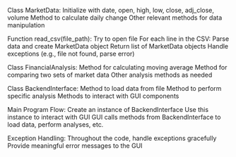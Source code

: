 Class MarketData:
    Initialize with date, open, high, low, close, adj_close, volume
    Method to calculate daily change
    Other relevant methods for data manipulation

Function read_csv(file_path):
    Try to open file
    For each line in the CSV:
        Parse data and create MarketData object
    Return list of MarketData objects
    Handle exceptions (e.g., file not found, parse error)

Class FinancialAnalysis:
    Method for calculating moving average
    Method for comparing two sets of market data
    Other analysis methods as needed

Class BackendInterface:
    Method to load data from file
    Method to perform specific analysis
    Methods to interact with GUI components

Main Program Flow:
    Create an instance of BackendInterface
    Use this instance to interact with GUI
    GUI calls methods from BackendInterface to load data, perform analyses, etc.

Exception Handling:
    Throughout the code, handle exceptions gracefully
    Provide meaningful error messages to the GUI
